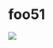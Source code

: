 # foo51 

![](https://i.ytimg.com/vi/YsYSt-bTMZ8/hqdefault.jpg?sqp=-oaymwEmCOADEOgC8quKqQMa8AEB-AHeA4AC6AKKAgwIABABGGUgUyhUMA8=&rs=AOn4CLCOtFBBDQZ-4x5p3Ik5jdIbM80RQg)